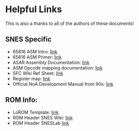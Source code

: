 # Helpful Links
This is also a thanks to all of the authors of these documents!

## SNES Specific
* 65816 ASM Intro: [link](https://ersanio.gitbook.io/assembly-for-the-snes)
* 65816 ASM Primer: [link](https://wiki.superfamicom.org/learning-65816-assembly)
* ASAR Assembly Documentation: [link](https://rpghacker.github.io/asar/asar_19/manual/)
* ASM Opcode mapping documentation: [link](https://undisbeliever.net/snesdev/65816-opcodes.html)
* SFC Wiki Ref Sheet: [link](https://wiki.superfamicom.org/65816-reference)
* Register map: [link](https://ersanio.gitbook.io/assembly-for-the-snes/the-fundamentals/registers)
* Official NoA Development Manual from 90s: [link](https://archive.org/details/SNESDevManual/)

## ROM Info:
* LoROM Template: [link](https://github.com/pinobatch/lorom-template)
* ROM Header SNES Wiki: [link](https://snes.nesdev.org/wiki/ROM_header)
* ROM Header SNESLab [link](https://sneslab.net/wiki/SNES_ROM_Header)